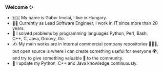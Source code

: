 ### Welcome ✨

- 🇭🇺 My name is Gábor Imolai, I live in Hungary.
- 👩‍💻 Currently as Lead Software Engineer, I work in IT since more than 20 years.
- 🤖 I solved problems by programming languages Python, Perl, Bash, C++, C, Java, Groovy, Go.
- ✍️ My main works are in internal commercial company repositories 🙈🙉🙊, but open source is where I can create something useful for everyone 🌍, and try to give something valuable 💎 to the community.
- 🌱 I update my Python, C++ and Java knowledge continuously.
